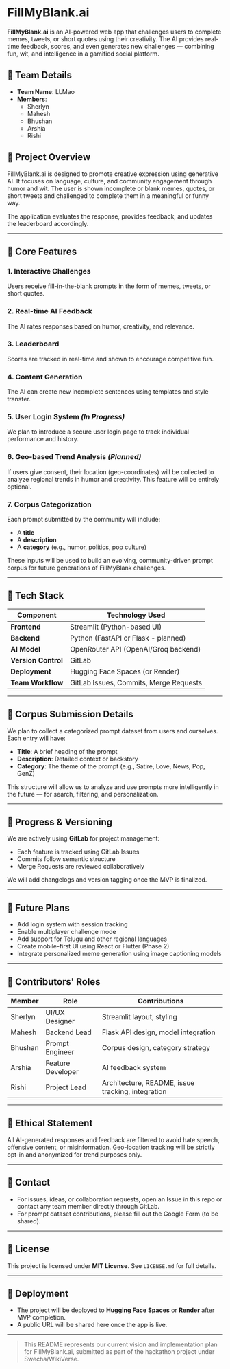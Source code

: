 # FillMyBlank.ai

**FillMyBlank.ai** is an AI-powered web app that challenges users to complete memes, tweets, or short quotes using their creativity. The AI provides real-time feedback, scores, and even generates new challenges — combining fun, wit, and intelligence in a gamified social platform.

## 🔹 Team Details

- **Team Name**: LLMao  
- **Members**:  
  - Sherlyn  
  - Mahesh  
  - Bhushan  
  - Arshia  
  - Rishi  

## 🔹 Project Overview

FillMyBlank.ai is designed to promote creative expression using generative AI. It focuses on language, culture, and community engagement through humor and wit. The user is shown incomplete or blank memes, quotes, or short tweets and challenged to complete them in a meaningful or funny way.

The application evaluates the response, provides feedback, and updates the leaderboard accordingly.

---

## 🔹 Core Features

### 1. Interactive Challenges  
Users receive fill-in-the-blank prompts in the form of memes, tweets, or short quotes.

### 2. Real-time AI Feedback  
The AI rates responses based on humor, creativity, and relevance.

### 3. Leaderboard  
Scores are tracked in real-time and shown to encourage competitive fun.

### 4. Content Generation  
The AI can create new incomplete sentences using templates and style transfer.

### 5. User Login System *(In Progress)*  
We plan to introduce a secure user login page to track individual performance and history.

### 6. Geo-based Trend Analysis *(Planned)*  
If users give consent, their location (geo-coordinates) will be collected to analyze regional trends in humor and creativity. This feature will be entirely optional.

### 7. Corpus Categorization  
Each prompt submitted by the community will include:
- A **title**
- A **description**
- A **category** (e.g., humor, politics, pop culture)

These inputs will be used to build an evolving, community-driven prompt corpus for future generations of FillMyBlank challenges.

---

## 🔹 Tech Stack

| Component        | Technology Used                      |
|------------------|--------------------------------------|
| **Frontend**      | Streamlit (Python-based UI)          |
| **Backend**       | Python (FastAPI or Flask - planned)  |
| **AI Model**      | OpenRouter API (OpenAI/Groq backend) |
| **Version Control** | GitLab                              |
| **Deployment**    | Hugging Face Spaces (or Render)      |
| **Team Workflow** | GitLab Issues, Commits, Merge Requests |

---

## 🔹 Corpus Submission Details

We plan to collect a categorized prompt dataset from users and ourselves. Each entry will have:
- **Title**: A brief heading of the prompt  
- **Description**: Detailed context or backstory  
- **Category**: The theme of the prompt (e.g., Satire, Love, News, Pop, GenZ)

This structure will allow us to analyze and use prompts more intelligently in the future — for search, filtering, and personalization.

---

## 🔹 Progress & Versioning

We are actively using **GitLab** for project management:
- Each feature is tracked using GitLab Issues
- Commits follow semantic structure
- Merge Requests are reviewed collaboratively

We will add changelogs and version tagging once the MVP is finalized.

---

## 🔹 Future Plans

- Add login system with session tracking
- Enable multiplayer challenge mode
- Add support for Telugu and other regional languages
- Create mobile-first UI using React or Flutter (Phase 2)
- Integrate personalized meme generation using image captioning models

---

## 🔹 Contributors' Roles

| Member   | Role             | Contributions |
|----------|------------------|---------------|
| Sherlyn  | UI/UX Designer   | Streamlit layout, styling |
| Mahesh   | Backend Lead     | Flask API design, model integration |
| Bhushan  | Prompt Engineer  | Corpus design, category strategy |
| Arshia   | Feature Developer| AI feedback system |
| Rishi    | Project Lead     | Architecture, README, issue tracking, integration |

---

## 🔹 Ethical Statement

All AI-generated responses and feedback are filtered to avoid hate speech, offensive content, or misinformation. Geo-location tracking will be strictly opt-in and anonymized for trend purposes only.

---

## 🔹 Contact

- For issues, ideas, or collaboration requests, open an Issue in this repo or contact any team member directly through GitLab.
- For prompt dataset contributions, please fill out the Google Form (to be shared).

---

## 🔹 License

This project is licensed under **MIT License**. See `LICENSE.md` for full details.

---

## 🔹 Deployment

- The project will be deployed to **Hugging Face Spaces** or **Render** after MVP completion.
- A public URL will be shared here once the app is live.

---

> This README represents our current vision and implementation plan for FillMyBlank.ai, submitted as part of the hackathon project under Swecha/WikiVerse.